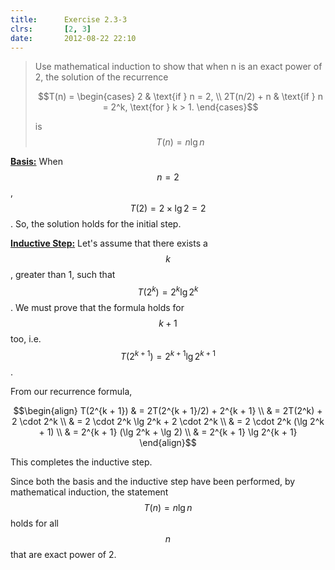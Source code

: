 ```yaml
---
title:      Exercise 2.3-3
clrs:       [2, 3]
date:       2012-08-22 22:10
---
```


>Use mathematical induction to show that when n is an exact power of 2, the solution of the recurrence
>
> $$T(n) = \begin{cases}
     2           & \text{if } n = 2, \\
     2T(n/2) + n & \text{if } n = 2^k, \text{for } k > 1.
\end{cases}$$
>
>is $$T(n) = n\lg n$$

<u><b>Basis:</b></u>
When $$n = 2$$, $$T(2) = 2 \times \lg 2 = 2$$. So, the solution holds for the initial step.

<u><b>Inductive Step:</b></u>
Let's assume that there exists a $$k$$, greater than 1, such that $$T(2^k) = 2^k \lg 2^k$$. We must prove that the formula holds for $$k + 1$$ too, i.e. $$T(2^{k + 1}) = 2^{k + 1} \lg 2^{k + 1}$$.

From our recurrence formula,

$$\begin{align}
T(2^{k + 1}) & = 2T(2^{k + 1}/2) + 2^{k + 1} \\
             & = 2T(2^k) + 2 \cdot 2^k \\
             & = 2 \cdot 2^k \lg 2^k + 2 \cdot 2^k \\
             & = 2 \cdot 2^k (\lg 2^k + 1) \\
             & = 2^{k + 1} (\lg 2^k + \lg 2) \\
             & = 2^{k + 1} \lg 2^{k + 1}
\end{align}$$

This completes the inductive step.

Since both the basis and the inductive step have been performed, by mathematical induction, the statement $$T(n) = n\lg n$$ holds for all $$n$$ that are exact power of 2.